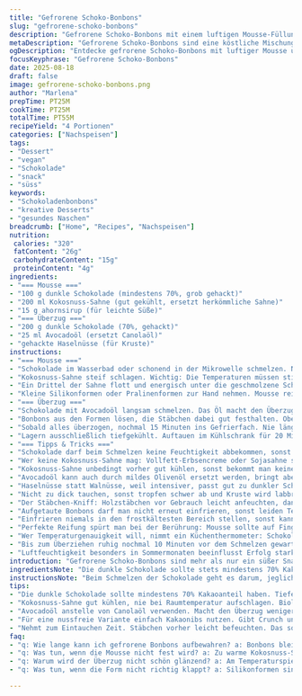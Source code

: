 ```yaml
---
title: "Gefrorene Schoko-Bonbons"
slug: "gefrorene-schoko-bonbons"
description: "Gefrorene Schoko-Bonbons mit einem luftigen Mousse-Füllung, umhüllt von knackiger dunkler Schokolade und einer nussigen Kruste. Die Creme wird durch eine vegane Kokosnuss-Sahne ersetzt, die dem Ganzen einen exotischen Twist verleiht. Statt Canolaöl verwende ich Avocadoöl für den Überzug, da es weniger intensiv schmeckt und den Schmelzpunkt positiv beeinflusst. Die Zubereitung erfordert Geduld beim Temperieren und Einfrieren, um perfekte Konsistenz zu erhalten. Ideal für alle ohne Gluten, Eier und Nüsse, wobei Haselnüsse als Topping eine gute Alternative sind. Die Zubereitungsdauer variiert je nach Temperatur und richtige optische sowie taktile Anzeichen entscheiden über den nächsten Schritt."
metaDescription: "Gefrorene Schoko-Bonbons sind eine köstliche Mischung aus leichtem Mousse und knackiger Schokolade, ideal für Feinheiten in der Küche."
ogDescription: "Entdecke gefrorene Schoko-Bonbons mit luftiger Mousse und nussiger Kruste, perfekt um zu inspirieren und das Dessertspiel zu verändern."
focusKeyphrase: "Gefrorene Schoko-Bonbons"
date: 2025-08-18
draft: false
image: gefrorene-schoko-bonbons.png
author: "Marlena"
prepTime: PT25M
cookTime: PT25M
totalTime: PT55M
recipeYield: "4 Portionen"
categories: ["Nachspeisen"]
tags:
- "Dessert"
- "vegan"
- "Schokolade"
- "snack"
- "süss"
keywords:
- "Schokoladenbonbons"
- "kreative Desserts"
- "gesundes Naschen"
breadcrumb: ["Home", "Recipes", "Nachspeisen"]
nutrition: 
 calories: "320"
 fatContent: "26g"
 carbohydrateContent: "15g"
 proteinContent: "4g"
ingredients:
- "=== Mousse ==="
- "100 g dunkle Schokolade (mindestens 70%, grob gehackt)"
- "200 ml Kokosnuss-Sahne (gut gekühlt, ersetzt herkömmliche Sahne)"
- "15 g ahornsirup (für leichte Süße)"
- "=== Überzug ==="
- "200 g dunkle Schokolade (70%, gehackt)"
- "25 ml Avocadoöl (ersetzt Canolaöl)"
- "gehackte Haselnüsse (für Kruste)"
instructions:
- "=== Mousse ==="
- "Schokolade im Wasserbad oder schonend in der Mikrowelle schmelzen. Nicht zu heiß werden lassen, sonst wird sie körnig und komisch im Geschmack. Immer mal rühren, auf die glänzende Oberfläche achten. Kurz stehen lassen, aber warm halten."
- "Kokosnuss-Sahne steif schlagen. Wichtig: Die Temperaturen müssen stimmen, sonst klumpt es oder wird zu flüssig. Leicht süßen mit Ahornsirup, der gibt diesen feinen Karamell-Ton."
- "Ein Drittel der Sahne flott und energisch unter die geschmolzene Schokolade ziehen, damit sich beide gut verbinden. Rest vorsichtig unterheben, damit die Luftigkeit bleibt – keine groben Bewegungen!"
- "Kleine Silikonformen oder Pralinenformen zur Hand nehmen. Mousse rein, nicht drücken oder zu viel rein. Ein Holzstäbchen oder Spieß mittig reinstecken, fixiert beim Einfrieren. Für ca. 3 bis 4 Stunden ins Gefrierfach, bis es fest aber nicht steinhart ist."
- "=== Überzug ==="
- "Schokolade mit Avocadoöl langsam schmelzen. Das Öl macht den Überzug glänzender und weniger spröde. Hitze nie übertreiben, max auf mittlerer Stufe, sonst verliert Schokolade ihre Struktur. Temperieren ist das Stichwort: Nach dem Einschmelzen leicht abkühlen lassen, rühren, bis die Masse zähflüssig wird und einen schönen Glanz hat."
- "Bonbons aus den Formen lösen, die Stäbchen dabei gut festhalten. Obertupfen oder kurz eintauchen in die Schokolade. Danach sofort in die gehackten Haselnüsse drücken, die auf einem Teller bereitliegen. Nicht zu früh in die Nüsse, sonst fallen sie ab."
- "Sobald alles überzogen, nochmal 15 Minuten ins Gefrierfach. Nie länger, sonst werden die Bonbons zu hart und schmelzen unangenehm im Mund."
- "Lagern ausschließlich tiefgekühlt. Auftauen im Kühlschrank für 20 Minuten vor dem Genuss, damit die Textur optimal ist."
- "=== Tipps & Tricks ==="
- "Schokolade darf beim Schmelzen keine Feuchtigkeit abbekommen, sonst wird sie klumpig. Deckel ab beim Mikrowellen-Schmelzen, nach jedem Intervall rühren. Glas oder Metallschüssel verwenden."
- "Wer keine Kokosnuss-Sahne mag: Vollfett-Erbsencreme oder Sojasahne sind Alternativen, aber die Konsistenz verändert sich."
- "Kokosnuss-Sahne unbedingt vorher gut kühlen, sonst bekommt man keine schöne Luftigkeit."
- "Avocadoöl kann auch durch mildes Olivenöl ersetzt werden, bringt aber leicht andere Note."
- "Haselnüsse statt Walnüsse, weil intensiver, passt gut zu dunkler Schokolade. Wer Nussallergie hat, einfach Kakaonibs oder geröstete Kokosraspeln nehmen."
- "Nicht zu dick tauchen, sonst tropfen schwer ab und Kruste wird labbrig."
- "Der Stäbchen-Kniff: Holzstäbchen vor Gebrauch leicht anfeuchten, dann wird Mousse besser fixiert."
- "Aufgetaute Bonbons darf man nicht erneut einfrieren, sonst leiden Textur und Geschmack stark."
- "Einfrieren niemals in den frostkältesten Bereich stellen, sonst kann die Oberfläche rissig werden."
- "Perfekte Reifung spürt man bei der Berührung: Mousse sollte auf Fingerdruck federnd nachgeben, aber nicht klebrig sein."
- "Wer Temperaturgenauigkeit will, nimmt ein Küchenthermometer: Schokolade sollte beim Überzug ca. 31 °C erreichen, nicht höher."
- "Bis zum Überziehen ruhig nochmal 10 Minuten vor dem Schmelzen gewartet, so kann sich die Mousse etwas anpassen, das ist oft besser als direkt."
- "Luftfeuchtigkeit besonders in Sommermonaten beeinflusst Erfolg stark. Bei hoher Luftfeuchte Schokolade dünn ausstreichen und kurz kühlen, um Sprungbildung zu vermeiden."
introduction: "Gefrorene Schoko-Bonbons sind mehr als nur ein süßer Snack; sie sind eine kleine Herausforderung für jeden, der mit Texturen und Temperaturen spielt. Bei meinen unzähligen Versuchen kam ich weg von herkömmlicher Sahne zu Kokosnuss-Sahne, die eine frische, leicht exotische Note bringt. Avocadoöl im Überzug macht die Schokolade widerstandsfähiger und weniger fettig auf der Zunge. Die wichtigste Lektion: Stur an Zeiten kleben bringt nichts, der Gefühlssinn gibt den Takt vor. Hauchzartes Mousse trifft auf knackige Schokolade und nussige Kruste – ein Zusammenspiel, das nur durch Geduld und präzises Arbeiten gelingt. Verfärbungen, zu weiche Mousse oder zu harte Krusten passieren schnell, wenn man Temperatur und Feuchte außer Acht lässt. Also: Augen auf, Hände spüren!"
ingredientsNote: "Die dunkle Schokolade sollte stets mindestens 70% Kakaoanteil haben, das gibt Tiefe und macht den Kontrast zur süßen Füllung. Kokosnuss-Sahne kaufe ich kalt und gut durchgekühlt, nie aufschlagen, wenn zu warm. Zum Süßen Ahornsirup, weil er sanfter ist als Zucker und leicht herbe Noten ergänzt. Avocadoöl ist nicht nur geschmacklich zurückhaltend, es lässt sich auch besser temperieren als Standard-Pflanzenöl. Wer allergisch auf Nüsse reagiert, kann auch zu gerösteten Kakaonibs greifen, die geben Crunch ohne Risiko. Länger gelagerte Schokolade quirlt beim Schmelzen eventuell – dann lieber neue verwenden. Für die Formen eignen sich Silikonförmchen besser als Metall; die lösen sich besser und brechen die Mousse nicht beim Herausnehmen."
instructionsNote: "Beim Schmelzen der Schokolade geht es darum, jegliche Überhitzung zu vermeiden. Lieber in kurzen Intervallen und häufigem Rühren. Die Verbindung mit pflanzlicher Sahne erfordert zügiges Arbeiten, damit die Schokolade nicht zu rasch abkühlt und fest wird, bevor alles vermischt ist. Luftig, aber stabil muss die Mousse werden. Das Einfrieren sollte nicht zu hart sein, 4 Stunden sind maximal, oft reichen 3 Stunden – das merkt man an der Konsistenz. Überzugsschokolade wird durch Öl flüssiger, der Trick ist, sie nach dem Schmelzen und Ölzugabe etwas abkühlen zu lassen, damit sie nicht zu dünnflüssig wird und sofort dicht haftet. Beim Eintauchen keine Hast – Stäbchen halten gut fest, sonst bricht der Schokoladenmantel. Und immer trocken arbeiten, Wasser killt jeden Schoko-Überzug. Nach dem Überziehen nochmal kurz gefrieren, dann schnell verpacken oder servieren, sonst saugt sich die Mousse zu viel Wasser aus der Luft ein und wird mehlig."
tips:
- "Die dunkle Schokolade sollte mindestens 70% Kakaoanteil haben. Tieferer Geschmack. Kein Wasser. Für besten Schmelz in kleinen Portionen erhitzen. Ständig rühren. Luftig, nicht klumpig."
- "Kokosnuss-Sahne gut kühlen, nie bei Raumtemperatur aufschlagen. Biologische Varianten haben oft mehr Aroma. Ahornsirup für Karamellgeschmack. Das sorgt für feine Süße und weniger Schwere."
- "Avocadoöl anstelle von Canolaöl verwenden. Macht den Überzug weniger fettig. Führt auch zu besserem Glanz. Ein paar Temperaturkontrollen sind nötig. Überhitzung muss vermieden werden. Flüssig, aber nicht heiß rühren."
- "Für eine nussfreie Variante einfach Kakaonibs nutzen. Gibt Crunch und ist sicher. Denk daran: Dicker Überzug ist ein Problem. Schokolade bleibt dann nicht schön haften."
- "Nehmt zum Eintauchen Zeit. Stäbchen vorher leicht befeuchten. Das sorgt für stabilere Mousse. Die Schokolade nicht zu dick auftragen. Kein Wasser für den Überzug. Arbeiten muss trocken sein."
faq:
- "q: Wie lange kann ich gefrorene Bonbons aufbewahren? a: Bonbons bleiben tiefgekühlt, mehrere Tage haltbar. Vor dem Servieren 20 Minuten im Kühlschrank auftauen."
- "q: Was tun, wenn die Mousse nicht fest wird? a: Zu warme Kokosnuss-Sahne hat häufig die Schuld. Auch Schokolade kann kühlen. Warten. Wenn alles zusammenfällt, neues Mousse ansetzen."
- "q: Warum wird der Überzug nicht schön glänzend? a: Am Temperaturspiel liegt's. Öl nicht klar im Überzug. Vermeide Überhitzung. Hitze muss gleichmäßig sein, rühren nicht vergessen."
- "q: Was tun, wenn die Form nicht richtig klappt? a: Silikonformen sind empfehlenswert. Alternativen sind Metallschalen. Dann besser mit Öl einfetten. Aber aufpassen beim Lösen, Mousse sollte stabil sein."

---
```

